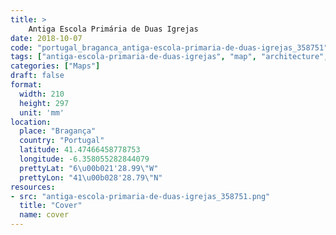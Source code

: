 ```yaml
---
title: > 
    Antiga Escola Primária de Duas Igrejas
date: 2018-10-07
code: "portugal_braganca_antiga-escola-primaria-de-duas-igrejas_358751"
tags: ["antiga-escola-primaria-de-duas-igrejas", "map", "architecture", "buildings", "Bragança", "Portugal"]
categories: ["Maps"]
draft: false
format:
  width: 210
  height: 297
  unit: 'mm'
location:
  place: "Bragança"
  country: "Portugal"
  latitude: 41.47466458778753
  longitude: -6.358055282844079
  prettyLat: "6\u00b021'28.99\"W"
  prettyLon: "41\u00b028'28.79\"N"
resources:
- src: "antiga-escola-primaria-de-duas-igrejas_358751.png"
  title: "Cover"
  name: cover
---
```

